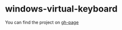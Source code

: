 # windows-virtual-keyboard
You can find the project on [gh-page](https://confesssa.github.io/windows-virtual-keyboard/)